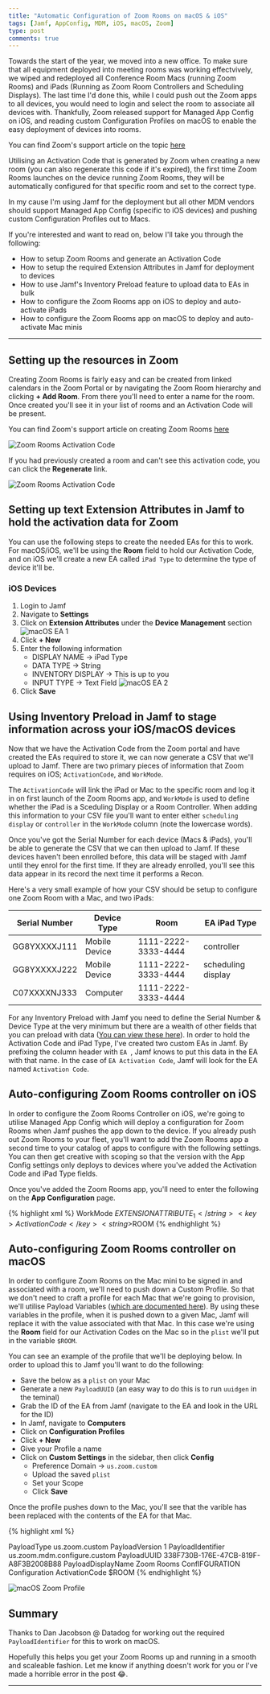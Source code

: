 ```yaml
---
title: "Automatic Configuration of Zoom Rooms on macOS & iOS"
tags: [Jamf, AppConfig, MDM, iOS, macOS, Zoom]
type: post
comments: true
---
```

Towards the start of the year, we moved into a new office. To make sure that all equipment deployed into meeting rooms was working effectvively, we wiped and redeployed all Conference Room Macs (running Zoom Rooms) and iPads (Running as Zoom Room Controllers and Scheduling Displays). The last time I'd done this, while I could push out the Zoom apps to all devices, you would need to login and select the room to associate all devices with. Thankfully, Zoom released support for Managed App Config on iOS, and reading custom Configuration Profiles on macOS to enable the easy deployment of devices into rooms.

You can find Zoom's support article on the topic [here][1]

Utilising an Activation Code that is generated by Zoom when creating a new room (you can also regenerate this code if it's expired), the first time Zoom Rooms launches on the device running Zoom Rooms, they will be automatically configured for that specific room and set to the correct type.

In my cause I'm using Jamf for the deployment but all other MDM vendors should support Managed App Config (specific to iOS devices) and pushing custom Configuration Profiles out to Macs.

If you're interested and want to read on, below I'll take you through the following:

- How to setup Zoom Rooms and generate an Activation Code
- How to setup the required Extension Attributes in Jamf for deployment to devices
- How to use Jamf's Inventory Preload feature to upload data to EAs in bulk
- How to configure the Zoom Rooms app on iOS to deploy and auto-activate iPads
- How to configure the Zoom Rooms app on macOS to deploy and auto-activate Mac minis

---------------

## Setting up the resources in Zoom
Creating Zoom Rooms is fairly easy and can be created from linked calendars in the Zoom Portal or by navigating the Zoom Room hierarchy and clicking **+ Add Room**. From there you'll need to enter a name for the room. Once created you'll see it in your list of rooms and an Activation Code will be present.

You can find Zoom's support article on creating Zoom Rooms [here][2]

![Zoom Rooms Activation Code](/images/zoom_auto_config/zoom_1.png)

If you had previously created a room and can't see this activation code, you can click the **Regenerate** link.

![Zoom Rooms Activation Code](/images/zoom_auto_config/zoom_2.png)

## Setting up text Extension Attributes in Jamf to hold the activation data for Zoom
You can use the following steps to create the needed EAs for this to work. For macOS/iOS, we'll be using the **Room** field to hold our Activation Code, and on iOS we'll create a new EA called `iPad Type` to determine the type of device it'll be.

### iOS Devices
1. Login to Jamf
1. Navigate to **Settings**
1. Click on **Extension Attributes** under the **Device Management** section
![macOS EA 1](/images/zoom_auto_config/iOS_EA_1.png)
1. Click **+ New**
1. Enter the following information
    - DISPLAY NAME -> iPad Type
    - DATA TYPE -> String
    - INVENTORY DISPLAY -> This is up to you
    - INPUT TYPE -> Text Field
    ![macOS EA 2](/images/zoom_auto_config/iOS_EA_3.png)
1. Click **Save**

## Using Inventory Preload in Jamf to stage information across your iOS/macOS devices
Now that we have the Activation Code from the Zoom portal and have created the EAs required to store it, we can now generate a CSV that we'll upload to Jamf. There are two primary pieces of information that Zoom requires on iOS; `ActivationCode`, and `WorkMode`.

The `ActivationCode` will link the iPad or Mac to the specific room and log it in on first launch of the Zoom Rooms app, and `WorkMode` is used to define whether the iPad is a Sceduling Display or a Room Controller. When adding this information to your CSV file you'll want to enter either `scheduling display` or `controller` in the `WorkMode` column (note the lowercase words).

Once you've got the Serial Number for each device (Macs & iPads), you'll be able to generate the CSV that we can then upload to Jamf. If these devices haven't been enrolled before, this data will be staged with Jamf until they enrol for the first time. If they are already enrolled, you'll see this data appear in its record the next time it performs a Recon.

Here's a very small example of how your CSV should be setup to configure one Zoom Room with a Mac, and two iPads:


|Serial Number 	    | Device Type   	| Room  	            | EA iPad Type       	|
|---------------    |---------------    |---------------------  |--------------------   |
| GG8YXXXXJ111  	| Mobile Device 	| 1111-2222-3333-4444 	| controller         	|
| GG8YXXXXJ222  	| Mobile Device 	| 1111-2222-3333-4444 	| scheduling display 	|
| C07XXXXNJ333  	| Computer      	| 1111-2222-3333-4444 	|                    	|

For any Inventory Preload with Jamf you need to define the Serial Number & Device Type at the very minimum but there are a wealth of other fields that you can preload with data ([You can view these here][3]). In order to hold the Activation Code and iPad Type, I've created two custom EAs in Jamf. By prefixing the column header with `EA `, Jamf knows to put this data in the EA with that name. In the case of `EA Activation Code`, Jamf will look for the EA named `Activation Code`.


## Auto-configuring Zoom Rooms controller on iOS
In order to configure the Zoom Rooms Controller on iOS, we're going to utilise Managed App Config which will deploy a configuration for Zoom Rooms when Jamf pushes the app down to the device. If you already push out Zoom Rooms to your fleet, you'll want to add the Zoom Rooms app a second time to your catalog of apps to configure with the following settings. You can then get creative with scoping so that the version with the App Config settings only deploys to devices where you've added the Activation Code and iPad Type fields.

Once you've added the Zoom Rooms app, you'll need to enter the following on the **App Configuration** page.

{% highlight xml %}
<dict>
    <key>WorkMode</key>
    <string>$EXTENSIONATTRIBUTE_1</string>
    <key>ActivationCode</key>
    <string>$ROOM</string>
</dict>
{% endhighlight %}

## Auto-configuring Zoom Rooms controller on macOS
In order to configure Zoom Rooms on the Mac mini to be signed in and associated with a room, we'll need to push down a Custom Profile. So that we don't need to craft a profile for each Mac that we're going to provision, we'll utilise Payload Variables ([which are documented here][4]). By using these variables in the profile, when it is pushed down to a given Mac, Jamf will replace it with the value associated with that Mac. In this case we're using the **Room** field for our Activation Codes on the Mac so in the `plist` we'll put in the variable `$ROOM`. 

You can see an example of the profile that we'll be deploying below. In order to upload this to Jamf you'll want to do the following:

- Save the below as a `plist` on your Mac
- Generate a new `PayloadUUID` (an easy way to do this is to run `uuidgen` in the teminal)
- Grab the ID of the EA from Jamf (navigate to the EA and look in the URL for the ID)
- In Jamf, navigate to **Computers**
- Click on **Configuration Profiles**
- Click **+ New**
- Give your Profile a name
- Click on **Custom Settings** in the sidebar, then click **Config**
    - Preference Domain -> `us.zoom.custom`
    - Upload the saved `plist`
    - Set your Scope
    - Click **Save**

Once the profile pushes down to the Mac, you'll see that the varible has been replaced with the contents of the EA for that Mac.

{% highlight xml %}
<?xml version="1.0" encoding="UTF-8"?>
<!DOCTYPE plist PUBLIC "-//Apple//DTD PLIST 1.0//EN" "http://www.apple.com/DTDs/PropertyList-1.0.dtd">
<plist version="1.0">
    <dict>
        <key>PayloadType</key>
        <string>us.zoom.custom</string>
        <key>PayloadVersion</key>
        <integer>1</integer>
        <key>PayloadIdentifier</key>
        <string>us.zoom.mdm.configure.custom</string>
        <key>PayloadUUID</key>
        <string>338F730B-176E-47CB-819F-A8F3B2008B88</string>
        <key>PayloadDisplayName</key>
        <string>Zoom Rooms ConfIFGURATION</string>
        <key>Configuration</key>
        <dict>
            <key>ActivationCode</key>
            <string>$ROOM</string>
        </dict>
    </dict>
</plist>
{% endhighlight %}

![macOS Zoom Profile](/images/zoom_auto_config/macOS_profile.png)

## Summary
Thanks to Dan Jacobson @ Datadog for working out the required `PayloadIdentifier` for this to work on macOS.

Hopefully this helps you get your Zoom Rooms up and running in a smooth and scaleable fashion. Let me know if anything doesn't work for you or I've made a horrible error in the post 😂.

---
[1]: https://support.zoom.us/hc/en-us/articles/360021322672-Auto-Sign-in-for-Zoom-Rooms
[2]: https://support.zoom.us/hc/en-us/articles/202822279-Add-Zoom-Rooms-on-Web-Portal
[3]: https://docs.jamf.com/10.12.0/jamf-pro/administrator-guide/Inventory_Preload.html
[4]: https://docs.jamf.com/10.12.0/jamf-pro/administrator-guide/Computer_Configuration_Profiles.html